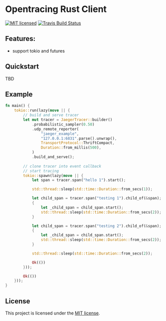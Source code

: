 Opentracing Rust Client
====

[![MIT licensed][mit-badge]][mit-url]
[![Travis Build Status][travis-badge]][travis-url]

[mit-badge]: https://img.shields.io/badge/license-MIT-blue.svg
[mit-url]: LICENSE-MIT
[travis-badge]: https://travis-ci.org/ccc13/opentracing-rs.svg?branch=master
[travis-url]: https://travis-ci.org/ccc13/opentracing-rs

Features:
----
- support tokio and futures

Quickstart
----

TBD

Example
----

```rust
fn main() {
    tokio::run(lazy(move || {
        // build and serve tracer
        let mut tracer = JaegerTracer::builder()
            .probabilistic_sampler(0.50)
            .udp_remote_reporter(
                "jaeger_example",
                "127.0.0.1:6831".parse().unwrap(),
                TransportProtocol::ThriftCompact,
                Duration::from_millis(500),
            )
            .build_and_serve();
            
        // clone tracer into event callback
        // start tracing
        tokio::spawn(lazy(move || {
            let span = tracer.span("hello 1").start();

            std::thread::sleep(std::time::Duration::from_secs(1));

            let child_span = tracer.span("testing 1").child_of(&span);
            {
                let _child_span = child_span.start();
                std::thread::sleep(std::time::Duration::from_secs(2));
            }

            let child_span = tracer.span("testing 2").child_of(&span);
            {
                let _child_span = child_span.start();
                std::thread::sleep(std::time::Duration::from_secs(2));
            }

            std::thread::sleep(std::time::Duration::from_secs(2));

            Ok(())
        }));

        Ok(())
    }));
}

```

License
----

This project is licensed under the [MIT license](LICENSE).
